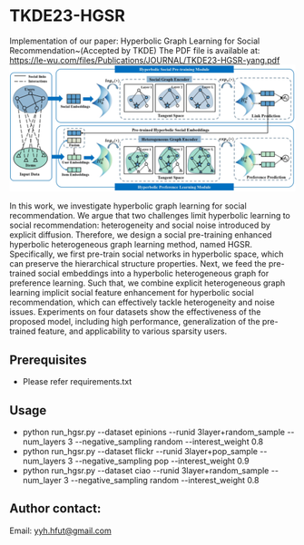 # TKDE23-HGSR
Implementation of our paper: Hyperbolic Graph Learning for Social Recommendation~(Accepted by TKDE)
The PDF file is available at: https://le-wu.com/files/Publications/JOURNAL/TKDE23-HGSR-yang.pdf
![](https://github.com/yimutianyang/HGSR/blob/main/framework.jpg)

In this work, we investigate hyperbolic graph learning for social recommendation. 
We argue that two challenges limit hyperbolic learning to social recommendation: heterogeneity and social noise introduced by explicit diffusion.
Therefore, we design a social pre-training enhanced hyperbolic heterogeneous graph learning method, named HGSR.
Specifically, we first pre-train social networks in hyperbolic space, which can preserve the hierarchical structure properties. 
Next, we feed the pre-trained social embeddings into a hyperbolic heterogeneous graph for preference learning. 
Such that, we combine explicit heterogeneous graph learning implicit social feature enhancement for hyperbolic social recommendation, 
which can effectively tackle heterogeneity and noise issues. Experiments on four datasets show the effectiveness of the proposed model, 
including high performance, generalization of the pre-trained feature, and applicability to various sparsity users.

Prerequisites
-------------
* Please refer requirements.txt

Usage
-----
* python run_hgsr.py --dataset epinions --runid 3layer+random_sample --num_layers 3 --negative_sampling random --interest_weight 0.8
* python run_hgsr.py --dataset flickr --runid 3layer+pop_sample --num_layers 3 --negative_sampling pop --interest_weight 0.9
* python run_hgsr.py --dataset ciao --runid 3layer+random_sample --num_layer 3 --negative_sampling random --interest_weight 0.8

Author contact:
--------------
Email: yyh.hfut@gmail.com
